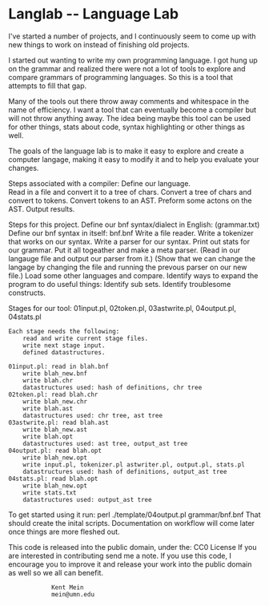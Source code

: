 # Langlab   -- Language Lab

I've started a number of projects, and I continuously seem to come up with
new things to work on instead of finishing old projects.

I started out wanting to write my own programming language.  I got hung
up on the grammar and realized there were not a lot of tools to explore and
compare grammars of programming languages.  So this is a tool that attempts
to fill that gap.

Many of the tools out there throw away comments and whitespace in the name
of efficiency.  I want a tool that can eventually become a compiler but
will not throw anything away.  The idea being maybe this tool can be used for
other things, stats about code, syntax highlighting or other things as well.

The goals of the language lab is to make it easy to explore and create
a computer langage, making it easy to modify it and to help you evaluate
your changes.

Steps associated with a compiler:
	Define our language.	
	Read in a file and convert it to a tree of chars.
	Convert a tree of chars and convert to tokens.
	Convert tokens to an AST.
	Preform some actons on the AST.
	Output results.


Steps for this project.
	Define our bnf syntax/dialect in English: (grammar.txt)
	Define our bnf syntax in itself: bnf.bnf
	Write a file reader.
	Write a tokenizer that works on our syntax.
	Write a parser for our syntax.
	Print out stats for our grammar.
	Put it all togeather and make a meta parser.
		(Read in our langauge file and output our parser from it.)
		(Show that we can change the langage by changing the file and
		 running the prevous parser on our new file.)
	Load some other languages and compare.
	Identify ways to expand the program to do useful things:
		Identify sub sets.
		Identify troublesome constructs.


Stages for our tool: 01input.pl, 02token.pl, 03astwrite.pl,
	04output.pl, 04stats.pl

	Each stage needs the following:
		read and write current stage files.
		write next stage input.
		defined datastructures.

	01input.pl: read in blah.bnf
		write blah_new.bnf
		write blah.chr
		datastructures used: hash of definitions, chr tree
	02token.pl: read blah.chr
		write blah_new.chr
		write blah.ast
		datastructures used: chr tree, ast tree
	03astwrite.pl: read blah.ast
		write blah_new.ast
		write blah.opt
		datastructures used: ast tree, output_ast tree
	04output.pl: read blah.opt
		write blah_new.opt
		write input.pl, tokenizer.pl astwriter.pl, output.pl, stats.pl
		datastructures used: hash of definitions, output_ast tree
	04stats.pl: read blah.opt
		write blah_new.opt
		write stats.txt
		datastructures used: output_ast tree

To get started using it run:
perl ./template/04output.pl grammar/bnf.bnf
That should create the inital scripts.  Documentation on workflow will come
later once things are more fleshed out.
		
This code is released into the public domain, under the: CC0 License
If you are interested in contributing send me a note.  If you use this
code, I encourage you to improve it and release your work into the public
domain as well so we all can benefit.

				Kent Mein
				mein@umn.edu
